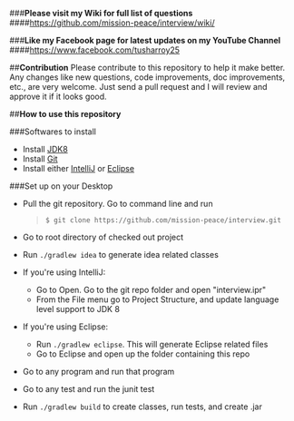 
###**Please visit my Wiki for full list of questions**
####https://github.com/mission-peace/interview/wiki/

###**Like my Facebook page for latest updates on my YouTube Channel**
####https://www.facebook.com/tusharroy25

##**Contribution**
Please contribute to this repository to help it make better. Any changes like new questions, code improvements, doc improvements, etc., are very welcome. Just send a pull request and I will review and approve it if it looks good.

##**How to use this repository**

###Softwares to install
* Install [JDK8](https://docs.oracle.com/javase/8/docs/technotes/guides/install/install_overview.html)
* Install [Git](https://git-scm.com/book/en/v2/Getting-Started-Installing-Git)
* Install either [IntelliJ](https://www.jetbrains.com/idea/download/) or [Eclipse](https://eclipse.org/downloads/)

###Set up on your Desktop
* Pull the git repository. Go to command line and run
    > ```$ git clone https://github.com/mission-peace/interview.git```

* Go to root directory of checked out project <br />
* Run `./gradlew idea` to generate idea related classes <br />
* If you're using IntelliJ:
    * Go to Open. Go to the git repo folder and open "interview.ipr"
    * From the File menu go to Project Structure, and update language level support to JDK 8
* If you're using Eclipse:
    * Run `./gradlew eclipse`. This will generate Eclipse related files
    * Go to Eclipse and open up the folder containing this repo
* Go to any program and run that program <br />
* Go to any test and run the junit test <br />
* Run `./gradlew build` to create classes, run tests, and create .jar
